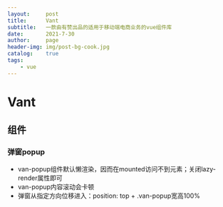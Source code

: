 ```yaml
---
layout:     post
title:      Vant
subtitle:   一款由有赞出品的适用于移动端电商业务的vue组件库
date:       2021-7-30
author:     page
header-img: img/post-bg-cook.jpg
catalog:    true
tags:
    - vue
---
```


# Vant

## 组件

### 弹窗popup

- van-popup组件默认懒渲染，因而在mounted访问不到元素；关闭lazy-render属性即可
- van-popup内容滚动会卡顿
- 弹窗从指定方向位移进入：position: top + .van-popup宽高100%

